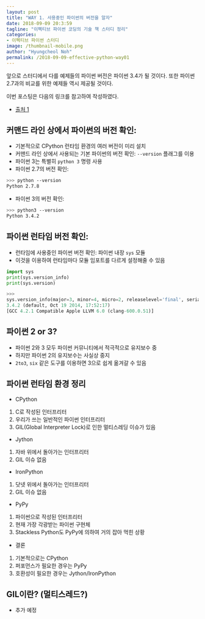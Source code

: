 ```yaml
---
layout: post
title: "WAY 1. 사용중인 파이썬의 버전을 알자"
date: 2018-09-09 20:3:59
tagline: "이펙티브 파이썬 코딩의 기술 책 스터디 정리"
categories:
- 이펙티브 파이썬 스터디
image: /thumbnail-mobile.png
author: "Hyungcheol Noh"
permalink: /2018-09-09-effective-python-way01
---
```


앞으로 스터디에서 다를 예제들의 파이썬 버전은 파이썬 3.4가 될 것이다. 또한 파이썬 2.7과의 비교를 위한 예제들 역시 제공될 것이다.

이번 포스팅은 다음의 링크를 참고하여 작성하였다.
- [출처 1](http://khanrc.tistory.com/entry/%EB%8B%A4%EC%96%91%ED%95%9C-Python%EB%93%A4#fnref-f1)

## 커맨드 라인 상에서 파이썬의 버전 확인:
- 기본적으로 CPython 런타임 환경의 여러 버전이 미리 설치
- 커맨드 라인 상에서 사용되는 기본 파이썬의 버전 확인: `--version` 플래그를 이용
- 파이썬 3는 특별히 `python 3` 명령 사용
- 파이썬 2.7의 버전 확인:
```bash
>>> python --version
Python 2.7.8
```
- 파이썬 3의 버전 확인:
```bash
>>> python3 --version
Python 3.4.2
```

## 파이썬 런타임 버전 확인:
- 런타임에 사용중인 파이썬 버전 확인: 파이썬 내장 `sys` 모듈
- 이것을 이용하여 런타임마다 모듈 임포트를 다르게 설정해줄 수 있음

```python
import sys
print(sys.version_info)
print(sys.version)

>>>
sys.version_info(major=3, minor=4, micro=2, releaselevel='final', serial=0)
3.4.2 (default, Oct 19 2014, 17:52:17)
[GCC 4.2.1 Compatible Apple LLVM 6.0 (clang-600.0.51)]
```

## 파이썬 2 or 3?
- 파이썬 2와 3 모두 파이썬 커뮤니티에서 적극적으로 유지보수 중
- 하지만 파이썬 2의 유지보수는 사실상 중지
- `2to3`, `six` 같은 도구를 이용하면 3으로 쉽게 옮겨갈 수 있음

## 파이썬 런타임 환경 정리
- CPython
1. C로 작성된 인터프리터
2. 우리가 쓰는 일반적인 파이썬 인터프리터
3. GIL(Global Interpreter Lock)로 인한 멀티스레딩 이슈가 있음
- Jython
1. 자바 위에서 돌아가는 인터프리터
2. GIL 이슈 없음
-	IronPython
1. 닷넷 위에서 돌아가는 인터프리터
2. GIL 이슈 없음
- PyPy
1. 파이썬으로 작성된 인터프리터
2. 현재 가장 각광받는 파이썬 구현체
3. Stackless Python도 PyPy에 의하여 거의 잡아 먹힌 상황
- 결론
1. 기본적으로는 CPython
2. 퍼포먼스가 필요한 경우는 PyPy
3. 호환성이 필요한 경우는 Jython/IronPython

## GIL이란? (멀티스레드?)
- 추가 예정
